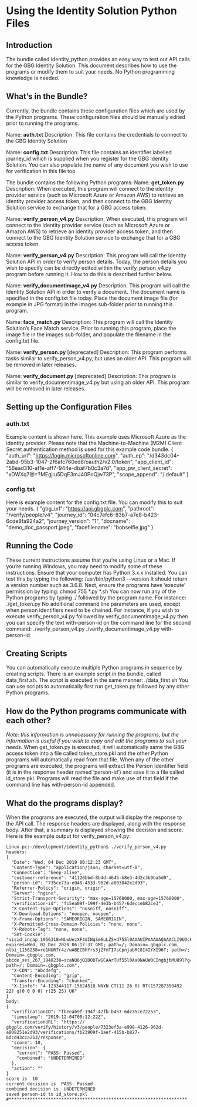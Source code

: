 
# Using the Identity Solution Python Files

## Introduction
The bundle called identity_python provides an easy way to test out API calls for the GBG Identity Solution. This document describes how to use the programs or modify them to suit your needs. No Python programming knowledge is needed.

## What’s in the Bundle?
Currently, the bundle contains these configuration files which are used by the Python programs. These configuration files should be manually edited prior to running the programs. 

Name: **auth.txt**
Description: This file contains the credentials to connect to the GBG Identity Solution

Name: **config.txt**
Description: This file contains an identifier labelled journey_id which is supplied when you register for the GBG Identity Solution. You can also populate the name of any document you wish to use for verification in this file too.

The bundle contains the following Python programs:
Name: **get_token.py**
Description: When executed, this program will connect to the identity provider service (such as Microsoft Azure or Amazon AWS) to retrieve an identity provider access token, and then connect to the GBG Identity Solution service to exchange that for a GBG access token.

Name: **verify_person_v4.py**
Description: When executed, this program will connect to the identity provider service (such as Microsoft Azure or Amazon AWS) to retrieve an identity provider access token, and then connect to the GBG Identity Solution service to exchange that for a GBG access token.

Name: **verify_person_v4.py**
Description: This program will call the Identity Solution API in order to verify person details. Today, the person details you wish to specify can be directly edited within the verify_person_v4.py program before running it. How to do this is described further below.

Name: **verify_documentimage_v4.py**
Description: This program will call the Identity Solution API in order to verify a document. The document name is specified in the config.txt file today. Place the document image file (for example in JPG format) in the images sub-folder prior to running this program.

Name: **face_match.py**
Description: This program will call the Identity Solution’s Face Match service. Prior to running this program, place the image file in the images sub-folder, and populate the filename in the config.txt file.

Name: **verify_person.py** [deprecated]
Description: This program performs tasks similar to verify_person_v4.py, but uses an older API. This program will be removed in later releases.

Name: **verify_document.py** [deprecated]
Description: This program is similar to verify_documentimage_v4.py but using an older API. This program will be removed in later releases.

## Setting up the Configuration Files
### auth.txt
Example content is shown here. This example uses Microsoft Azure as the identity provider.
Please note that the Machine-to-Machine (M2M) Client Secret authentication method is used for this example code bundle.
	{
	  "auth_url": "https://login.microsoftonline.com",
	  "auth_ep": "/d343dc04-2abd-95b3-1047-2f6afc760ed8/oauth2/v2.0/token",
	  "app_client_id": "56ead310-af1e-aff7-944e-dbaf7b0c3a7d",
	  "app_pw_client_secret": "xDWXq7@=?MEgj:u5DqE3mJ40PoQjw73P",
	  "scope_append": "/.default"
	}

### config.txt
Here is example content for the config.txt file. You can modify this to suit your needs.
	{
	  "gbg_url": "https://api.gbgplc.com",
	  "pathroot": "/verify/people/v4",
	  "journey_id": "04c7efc6-83b7-a7e8-b423-6cde8fa924a2",
	  "journey_version": "1",
	  "docname": "demo_doc_passport.jpeg",
	  "facefilename": "bobselfie.jpg"
	}

## Running the Code
These current instructions assume that you’re using Linux or a Mac. If you’re running Windows, you may need to modify some of these instructions. 
Ensure that your computer has Python 3.x.x installed. You can test this by typing the following:
	/usr/bin/python3 --version
It should return a version number such as 3.6.8.
Next, ensure the programs have ‘execute’ permission by typing: 
	chmod 755 *.py *.sh
You can now run any of the Python programs by typing ./ followed by the program name. For instance:
	./get_token.py
No additional command line parameters are used, except when person identifiers need to be chained.
For instance, if you wish to execute verify_person_v4.py followed by verify_documentimage_v4.py then you can specify the text with-person-id on the command line for the second command:
	./verify_person_v4.py
	./verify_documentimage_v4.py with-person-id

## Creating Scripts
You can automatically execute multiple Python programs in sequence by creating scripts. There is an example script in the bundle, called data_first.sh. The script is executed in the same manner:
	./data_first.sh
You can use scripts to automatically first run get_token.py followed by any other Python programs.

## How do the Python programs communicate with each other?
_Note: this information is unnecessary for running the programs, but the information is useful if you wish to copy and edit the programs to suit your needs._
When  get_token.py is executed, it will automatically same the GBG access token into a file called token_store.pkl and the other Python programs will automatically read from that file.
When any of the other programs are executed, the programs will extract the Person Identifier field (it is in the response header named ‘person-id’) and save it to a file called id_store.pkl. Programs will read the file and make use of that field if the command line has with-person-id appended.

## What do the programs display?
When the programs are executed, the output will display the response to the API call. The response headers are displayed, along with the response body. After that, a summary is displayed showing the decision and score.
Here is the example output for verify_person_v4.py:

	Linux-pc:~/development/identity_python$ ./verify_person_v4.py 
	headers:
	{
	  "Date": "Wed, 04 Dec 2019 00:12:23 GMT",
	  "Content-Type": "application/json; charset=utf-8",
	  "Connection": "keep-alive",
	  "customer-reference": "41120bbd-8b4d-4645-b8e3-4d2c3b9ba5d0",
	  "person-id": "735ce73a-e048-4533-962d-a803842e2d93",
	  "Referrer-Policy": "origin, origin",
	  "Server": "nginx",
	  "Strict-Transport-Security": "max-age=15768000, max-age=15768000",
	  "verification-id": "fc5ea09f-199f-4e3b-b457-6decceb82ce3",
	  "X-Content-Type-Options": "nosniff, nosniff",
	  "X-Download-Options": "noopen, noopen",
	  "X-Frame-Options": "SAMEORIGIN, SAMEORIGIN",
	  "X-Permitted-Cross-Domain-Policies": "none, none",
	  "X-Robots-Tag": "none, none",
	  "Set-Cookie": "visid_incap_1956318=NLwUezXF4dINqSm6uLZS+d755l0AAAUIPAAAAAQAAACLI9UOcK0lwqyOyVE7XX2i; expires=Wed, 02 Dec 2020 06:17:37 GMT; path=/; Domain=.gbgplc.com, nlbi_1156238=ro1NUR7r4z/wABECBhYrs3j27mTI7sCpnjabRC8I4IYXI96T; path=/; Domain=.gbgplc.com, abcde_ses_267_1948238=scaNQ6jQIDODTwGCAArTUf55l0Aa0NAUW0CIngbjbMU89lPg==; path=/; Domain=.gbgplc.com",
	  "X-CDN": "Abcdefg",
	  "Content-Encoding": "gzip",
	  "Transfer-Encoding": "chunked",
	  "X-Iinfo": "4-123344117-15624518 NNYN CT(11 26 0) RT(157287350492 22) q(0 0 0 0) r(25 25) U6"
	}
	body:
	{
	  "verificationID": "fbeeab9f-194f-42fb-b457-6dc35ce72253",
	  "timestamp": "2019-12-04T00:12:22Z",
	  "verificationURL": "https:// gbgplc.com/verify/history/v3/people/7323ef3a-e998-4126-962d-a808251e2d93/verifications/fb23909f-1aef-415b-b827-6dcd43cca253/response",
	  "score": 10,
	  "decision": {
	    "current": "PASS: Passed",
	    "combined": "UNDETERMINED"
	  },
	  "action": ""
	}
	score is  10
	current decision is  PASS: Passed
	combined decision is  UNDETERMINED
	saved person-id to id_store.pkl
	#********************************************************************


